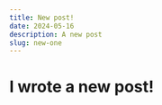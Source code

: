 ```yaml
---
title: New post!
date: 2024-05-16
description: A new post
slug: new-one
---
```


# I wrote a new post!
